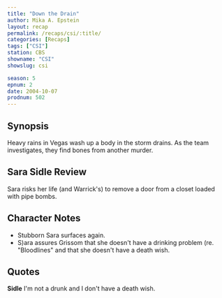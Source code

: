 ```yaml
---
title: "Down the Drain"
author: Mika A. Epstein
layout: recap
permalink: /recaps/csi/:title/
categories: [Recaps]
tags: ["CSI"]
station: CBS
showname: "CSI"
showslug: csi

season: 5  
epnum: 2
date: 2004-10-07
prodnum: 502 
---
```


## Synopsis

Heavy rains in Vegas wash up a body in the storm drains. As the team investigates, they find bones from another murder.

## Sara Sidle Review

Sara risks her life (and Warrick's) to remove a door from a closet loaded with pipe bombs.

## Character Notes

* Stubborn Sara surfaces again.  
* S)ara assures Grissom that she doesn't have a drinking problem (re. "Bloodlines" and that she doesn't have a death wish.

## Quotes

**Sidle** I'm not a drunk and I don't have a death wish.